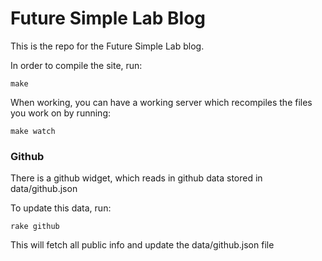 # Future Simple Lab Blog

This is the repo for the Future Simple Lab blog.

In order to compile the site, run:

```
make
```

When working, you can have a working server which recompiles the files you work on by running:

```
make watch
```


### Github

There is a github widget, which reads in github data stored in data/github.json

To update this data, run:

```
rake github
```

This will fetch all public info and update the data/github.json file
